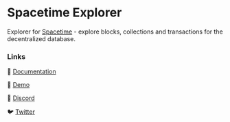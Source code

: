 # Spacetime Explorer

Explorer for [Spacetime](https://spacetime.xyz) - explore blocks, collections and transactions for the decentralized database.

### Links

📖 [Documentation](https://docs.spacetime.xyz)

💬 [Demo](https://social.testnet.spacetime.xyz)

👾 [Discord](https://discord.com/invite/DrXkRpCFDX)

🐦 [Twitter](https://twitter.com/spacetime_xyz)
